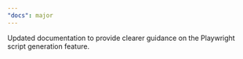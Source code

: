 ```yaml
---
"docs": major
---
```


Updated documentation to provide clearer guidance on the Playwright script generation feature.
